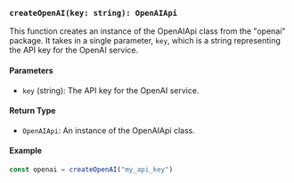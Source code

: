 ### `createOpenAI(key: string): OpenAIApi`

This function creates an instance of the OpenAIApi class from the "openai" package. It takes in a single parameter, `key`, which is a string representing the API key for the OpenAI service.

#### Parameters
- `key` (string): The API key for the OpenAI service.

#### Return Type
- `OpenAIApi`: An instance of the OpenAIApi class.

#### Example
```js
const openai = createOpenAI("my_api_key")
```